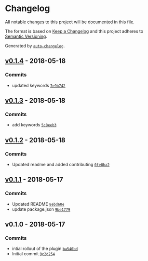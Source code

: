 # Changelog
All notable changes to this project will be documented in this file.

The format is based on [Keep a Changelog](http://keepachangelog.com/en/1.0.0/)
and this project adheres to [Semantic Versioning](http://semver.org/spec/v2.0.0.html).

Generated by [`auto-changelog`](https://github.com/CookPete/auto-changelog).

## [v0.1.4](https://github.com/GoodwayGroup/lib-hapi-rollbar/compare/v0.1.3...v0.1.4) - 2018-05-18
### Commits
- updated keywords [`7e9b742`](https://github.com/GoodwayGroup/lib-hapi-rollbar/commit/7e9b7422bab57428f7776f999f211f7f057dabf5)

## [v0.1.3](https://github.com/GoodwayGroup/lib-hapi-rollbar/compare/v0.1.2...v0.1.3) - 2018-05-18
### Commits
- add keywords [`5c8eeb3`](https://github.com/GoodwayGroup/lib-hapi-rollbar/commit/5c8eeb36faf154ef629c3a58ce68cb2a14487785)

## [v0.1.2](https://github.com/GoodwayGroup/lib-hapi-rollbar/compare/v0.1.1...v0.1.2) - 2018-05-18
### Commits
- Updated readme and added contributing [`0fe8ba2`](https://github.com/GoodwayGroup/lib-hapi-rollbar/commit/0fe8ba25d70250f5131c23491952ca045e1d3cd6)

## [v0.1.1](https://github.com/GoodwayGroup/lib-hapi-rollbar/compare/v0.1.0...v0.1.1) - 2018-05-17
### Commits
- Updated README [`8ebd60e`](https://github.com/GoodwayGroup/lib-hapi-rollbar/commit/8ebd60e25205d9ecec8c1a29eafe7e45d1f7c236)
- update package.json [`9be1779`](https://github.com/GoodwayGroup/lib-hapi-rollbar/commit/9be1779a00d768ea8d1b0efc7f98d76dfacfa339)

## v0.1.0 - 2018-05-17
### Commits
- intial rollout of the plugin [`ba540bd`](https://github.com/GoodwayGroup/lib-hapi-rollbar/commit/ba540bd06ab30dad33e4ccff41955fb2b2b3e786)
- Initial commit [`9c2d254`](https://github.com/GoodwayGroup/lib-hapi-rollbar/commit/9c2d25423e44e2e9d58ac932e8da2a166c2cfedd)

